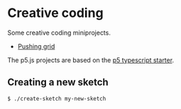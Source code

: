 # Creative coding

Some creative coding miniprojects.

- [Pushing grid](https://github.com/mark-gerarts/creative-coding/tree/master/pushing-grid)

The p5.js projects are based on the [p5 typescript starter](https://github.com/Gaweph/p5-typescript-starter).

## Creating a new sketch

```
$ ./create-sketch my-new-sketch
```
